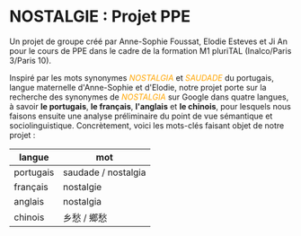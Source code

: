# NOSTALGIE : Projet PPE 

Un projet de groupe créé par Anne-Sophie Foussat, Elodie Esteves et Ji An pour le cours de PPE dans le cadre de la formation M1 pluriTAL (Inalco/Paris 3/Paris 10).  

Inspiré par les mots synonymes <font color="orange">*NOSTALGIA*</font> et <font color="orange">*SAUDADE*</font> du portugais, langue maternelle d'Anne-Sophie et d'Elodie, notre projet porte sur la recherche des synonymes de <font color="orange">*NOSTALGIA*</font> sur Google dans quatre langues, à savoir **le portugais**, **le français**, **l'anglais** et **le chinois**, pour lesquels nous faisons ensuite une analyse préliminaire du point de vue sémantique et sociolinguistique. Concrètement, voici les mots-clés faisant objet de notre projet :

<center>

langue | mot
--- | ---  
portugais | saudade / nostalgia
français | nostalgie
anglais | nostalgia
chinois | 乡愁 / 鄉愁

</center>

